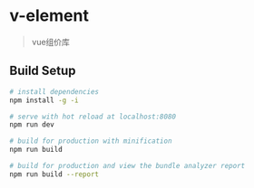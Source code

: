# v-element

> vue组价库

## Build Setup

``` bash
# install dependencies
npm install -g -i

# serve with hot reload at localhost:8080
npm run dev

# build for production with minification
npm run build

# build for production and view the bundle analyzer report
npm run build --report
```

